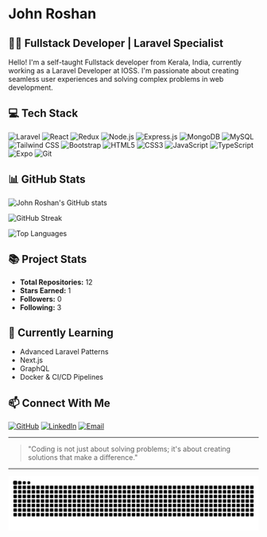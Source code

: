 # John Roshan

## 👨‍💻 Fullstack Developer | Laravel Specialist

Hello! I'm a self-taught Fullstack developer from Kerala, India, currently working as a Laravel Developer at IOSS. I'm passionate about creating seamless user experiences and solving complex problems in web development.

## 💻 Tech Stack

![Laravel](https://img.shields.io/badge/Laravel-FF2D20?style=for-the-badge&logo=laravel&logoColor=white)
![React](https://img.shields.io/badge/React-20232A?style=for-the-badge&logo=react&logoColor=61DAFB)
![Redux](https://img.shields.io/badge/Redux-593D88?style=for-the-badge&logo=redux&logoColor=white)
![Node.js](https://img.shields.io/badge/Node.js-43853D?style=for-the-badge&logo=node.js&logoColor=white)
![Express.js](https://img.shields.io/badge/Express.js-404D59?style=for-the-badge)
![MongoDB](https://img.shields.io/badge/MongoDB-4EA94B?style=for-the-badge&logo=mongodb&logoColor=white)
![MySQL](https://img.shields.io/badge/MySQL-00000F?style=for-the-badge&logo=mysql&logoColor=white)
![Tailwind CSS](https://img.shields.io/badge/Tailwind_CSS-38B2AC?style=for-the-badge&logo=tailwind-css&logoColor=white)
![Bootstrap](https://img.shields.io/badge/Bootstrap-563D7C?style=for-the-badge&logo=bootstrap&logoColor=white)
![HTML5](https://img.shields.io/badge/HTML5-E34F26?style=for-the-badge&logo=html5&logoColor=white)
![CSS3](https://img.shields.io/badge/CSS3-1572B6?style=for-the-badge&logo=css3&logoColor=white)
![JavaScript](https://img.shields.io/badge/JavaScript-F7DF1E?style=for-the-badge&logo=javascript&logoColor=black)
![TypeScript](https://img.shields.io/badge/TypeScript-007ACC?style=for-the-badge&logo=typescript&logoColor=white)
![Expo](https://img.shields.io/badge/Expo-000020?style=for-the-badge&logo=expo&logoColor=#D85AFC)
![Git](https://img.shields.io/badge/Git-F05032?style=for-the-badge&logo=git&logoColor=white)

## 📊 GitHub Stats

![John Roshan's GitHub stats](https://github-readme-stats.vercel.app/api?username=johnroshan2255&show_icons=true&count_private=true&title_color=3382ed&text_color=ffffff&icon_color=3382ed&bg_color=1c1917&hide_border=true)

![GitHub Streak](https://github-readme-streak-stats.herokuapp.com/?user=johnroshan2255&stroke=ffffff&background=1c1917&ring=3382ed&fire=3382ed&currStreakNum=ffffff&currStreakLabel=3382ed&sideNums=ffffff&sideLabels=ffffff&dates=ffffff&hide_border=true)

![Top Languages](https://github-readme-stats.vercel.app/api/top-langs/?username=johnroshan2255&layout=compact&title_color=3382ed&text_color=ffffff&icon_color=3382ed&bg_color=1c1917&hide_border=true)

## 📚 Project Stats

- **Total Repositories:** 12
- **Stars Earned:** 1
- **Followers:** 0
- **Following:** 3

## 🌱 Currently Learning

- Advanced Laravel Patterns
- Next.js
- GraphQL
- Docker & CI/CD Pipelines

## 📫 Connect With Me

[![GitHub](https://img.shields.io/badge/GitHub-%2312100E.svg?&style=for-the-badge&logo=Github&logoColor=white)](https://github.com/johnroshan2255)
[![LinkedIn](https://img.shields.io/badge/linkedin-%230077B5.svg?&style=for-the-badge&logo=linkedin&logoColor=white)](https://www.linkedin.com/in/john-roshan-03a9a0239)
[![Email](https://img.shields.io/badge/Email-D14836?style=for-the-badge&logo=gmail&logoColor=white)](mailto:johnroshan2255@gmail.com)

---

> "Coding is not just about solving problems; it's about creating solutions that make a difference."

---

![GitHub Contribution Snake](https://raw.githubusercontent.com/johnroshan2255/johnroshan2255/output/github-contribution-grid-snake.svg)
